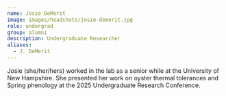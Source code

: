 ```yaml
---
name: Josie DeMerit
image: images/headshots/josie-demerit.jpg
role: undergrad
group: alumni
description: Undergraduate Researcher
aliases: 
  - J. DeMerit
---
```


Josie (she/her/hers) worked in the lab as a senior while at the University of New Hampshire. She presented her work on oyster thermal tolerances and Spring phenology at the 2025 Undergraduate Research Conference. 